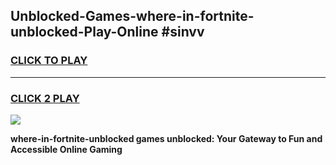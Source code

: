 
## Unblocked-Games-where-in-fortnite-unblocked-Play-Online #sinvv
<h3>
<a href="https://news.freeplayer.one?title=where-in-fortnite-unblocked&ref=3">CLICK TO PLAY</a></h3>
<hr>

<h3>
<a href="https://news.freeplayer.one?title=where-in-fortnite-unblocked&ref=3">CLICK 2 PLAY</a>
  
</h3>

<a href="https://news.freeplayer.one?title=where-in-fortnite-unblocked&ref=3"><img src="https://clearcache.store/games.png"></a>


**where-in-fortnite-unblocked games unblocked: Your Gateway to Fun and Accessible Online Gaming**
